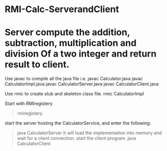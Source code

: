 # RMI-Calc-ServerandClient
# Server compute the addition, subtraction, multiplication and division Of a two integer and return result to client.

Use javac to compile all the java file i.e.
javac Calculator.java
javac CalculatorImpl.java
javac CalculatorServer.java
javac CalculatorClient.java


Use rmic to create stub and skeleton class file.
rmic CalculatorImpl


Start with RMIregistery 
> rmiregistery

start the server hosting the CalculatorService, and enter the following:
 > java CalculatorServer
It will load the implementation into memory and wait for a client connection.
start the client program.
 > java CalculatorClient

